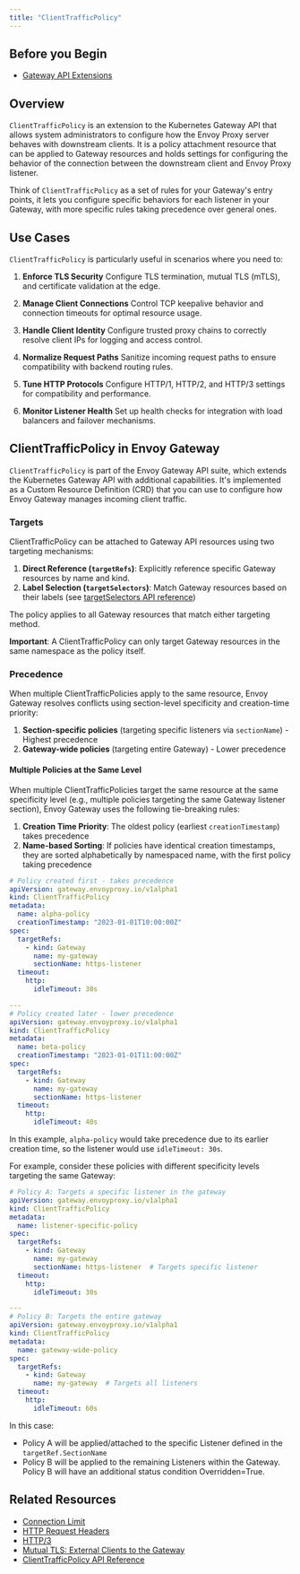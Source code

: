 ```yaml
---
title: "ClientTrafficPolicy"
---
```

## Before you Begin
- [Gateway API Extensions](_index.md)

## Overview

`ClientTrafficPolicy` is an extension to the Kubernetes Gateway API that allows system administrators to configure how the Envoy Proxy server behaves with downstream clients. It is a policy attachment resource that can be applied to Gateway resources and holds settings for configuring the behavior of the connection between the downstream client and Envoy Proxy listener.

Think of `ClientTrafficPolicy` as a set of rules for your Gateway's entry points, it lets you configure specific behaviors for each listener in your Gateway, with more specific rules taking precedence over general ones.

## Use Cases

`ClientTrafficPolicy` is particularly useful in scenarios where you need to:

1. **Enforce TLS Security**
   Configure TLS termination, mutual TLS (mTLS), and certificate validation at the edge.

2. **Manage Client Connections**
   Control TCP keepalive behavior and connection timeouts for optimal resource usage.

3. **Handle Client Identity**
   Configure trusted proxy chains to correctly resolve client IPs for logging and access control.

4. **Normalize Request Paths**
   Sanitize incoming request paths to ensure compatibility with backend routing rules.

5. **Tune HTTP Protocols**
   Configure HTTP/1, HTTP/2, and HTTP/3 settings for compatibility and performance.

6. **Monitor Listener Health**
   Set up health checks for integration with load balancers and failover mechanisms.

## ClientTrafficPolicy in Envoy Gateway

`ClientTrafficPolicy` is part of the Envoy Gateway API suite, which extends the Kubernetes Gateway API with additional capabilities. It's implemented as a Custom Resource Definition (CRD) that you can use to configure how Envoy Gateway manages incoming client traffic.

### Targets

ClientTrafficPolicy can be attached to Gateway API resources using two targeting mechanisms:

1. **Direct Reference (`targetRefs`)**: Explicitly reference specific Gateway resources by name and kind.
2. **Label Selection (`targetSelectors`)**: Match Gateway resources based on their labels (see [targetSelectors API reference](../../api/extension_types#targetselectors))

The policy applies to all Gateway resources that match either targeting method.

**Important**: A ClientTrafficPolicy can only target Gateway resources in the same namespace as the policy itself.

### Precedence

When multiple ClientTrafficPolicies apply to the same resource, Envoy Gateway resolves conflicts using section-level specificity and creation-time priority:

1. **Section-specific policies** (targeting specific listeners via `sectionName`) - Highest precedence
2. **Gateway-wide policies** (targeting entire Gateway) - Lower precedence

#### Multiple Policies at the Same Level

When multiple ClientTrafficPolicies target the same resource at the same specificity level (e.g., multiple policies targeting the same Gateway listener section), Envoy Gateway uses the following tie-breaking rules:

1. **Creation Time Priority**: The oldest policy (earliest `creationTimestamp`) takes precedence
2. **Name-based Sorting**: If policies have identical creation timestamps, they are sorted alphabetically by namespaced name, with the first policy taking precedence

```yaml
# Policy created first - takes precedence
apiVersion: gateway.envoyproxy.io/v1alpha1
kind: ClientTrafficPolicy
metadata:
  name: alpha-policy
  creationTimestamp: "2023-01-01T10:00:00Z"
spec:
  targetRefs:
    - kind: Gateway
      name: my-gateway
      sectionName: https-listener
  timeout:
    http:
      idleTimeout: 30s

---
# Policy created later - lower precedence
apiVersion: gateway.envoyproxy.io/v1alpha1
kind: ClientTrafficPolicy
metadata:
  name: beta-policy
  creationTimestamp: "2023-01-01T11:00:00Z"
spec:
  targetRefs:
    - kind: Gateway
      name: my-gateway
      sectionName: https-listener
  timeout:
    http:
      idleTimeout: 40s
```

In this example, `alpha-policy` would take precedence due to its earlier creation time, so the listener would use `idleTimeout: 30s`.

For example, consider these policies with different specificity levels targeting the same Gateway:

```yaml
# Policy A: Targets a specific listener in the gateway
apiVersion: gateway.envoyproxy.io/v1alpha1
kind: ClientTrafficPolicy
metadata:
  name: listener-specific-policy
spec:
  targetRefs:
    - kind: Gateway
      name: my-gateway
      sectionName: https-listener  # Targets specific listener
  timeout:
    http:
      idleTimeout: 30s

---
# Policy B: Targets the entire gateway
apiVersion: gateway.envoyproxy.io/v1alpha1
kind: ClientTrafficPolicy
metadata:
  name: gateway-wide-policy
spec:
  targetRefs:
    - kind: Gateway
      name: my-gateway  # Targets all listeners
  timeout:
    http:
      idleTimeout: 60s
```

In this case:
- Policy A will be applied/attached to the specific Listener defined in the `targetRef.SectionName`
- Policy B will be applied to the remaining Listeners within the Gateway. Policy B will have an additional status condition Overridden=True.

## Related Resources

- [Connection Limit](../../tasks/traffic/connection-limit.md)
- [HTTP Request Headers](../../tasks/traffic/http-request-headers)
- [HTTP/3](../../tasks/traffic/http3)
- [Mutual TLS: External Clients to the Gateway](../../tasks/security/mutual-tls/)
- [ClientTrafficPolicy API Reference](../../api/extension_types#clienttrafficpolicy)
